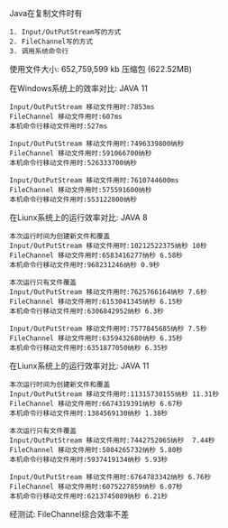 Java在复制文件时有
    
    1. Input/OutPutStream写的方式
    2. FileChannel写的方式
    3. 调用系统命令行
  
使用文件大小: 652,759,599 kb 压缩包 (622.52MB)

在Windows系统上的效率对比: JAVA 11
    
    Input/OutPutStream 移动文件用时:7853ms
    FileChannel 移动文件用时:607ms
    本机命令行移动文件用时:527ms
    
    Input/OutPutStream 移动文件用时:7496339800纳秒
    FileChannel 移动文件用时:591066700纳秒
    本机命令行移动文件用时:526333700纳秒
    
    Input/OutPutStream 移动文件用时:7610744600ms
    FileChannel 移动文件用时:575591600纳秒
    本机命令行移动文件用时:553122800纳秒
    
在Liunx系统上的运行效率对比: JAVA 8
    
    本次运行时间为创建新文件和覆盖
    Input/OutPutStream 移动文件用时:10212522375纳秒 10秒
    FileChannel 移动文件用时:6583416277纳秒 6.58秒
    本机命令行移动文件用时:968231246纳秒 0.9秒

    本次运行只有文件覆盖
    Input/OutPutStream 移动文件用时:7625766164纳秒 7.6秒
    FileChannel 移动文件用时:6153041345纳秒 6.15秒
    本机命令行移动文件用时:6306842952纳秒 6.3秒
    
    Input/OutPutStream 移动文件用时:7577845685纳秒 7.5秒
    FileChannel 移动文件用时:6359432680纳秒 6.35秒
    本机命令行移动文件用时:6351877050纳秒 6.35秒
    
在Liunx系统上的运行效率对比: JAVA 11
    
    本次运行时间为创建新文件和覆盖
    Input/OutPutStream 移动文件用时:11315730155纳秒 11.31秒
    FileChannel 移动文件用时:6674319391纳秒 6.67秒
    本机命令行移动文件用时:1384569130纳秒 1.38秒

    本次运行只有文件覆盖
    Input/OutPutStream 移动文件用时:7442752065纳秒  7.44秒
    FileChannel 移动文件用时:5804265732纳秒 5.80秒
    本机命令行移动文件用时:5937419134纳秒 5.93秒
    
    Input/OutPutStream 移动文件用时:6764783342纳秒 6.76秒
    FileChannel 移动文件用时:6075227859纳秒 6.07秒
    本机命令行移动文件用时:6213745089纳秒 6.21秒
    
经测试: FileChannel综合效率不差
